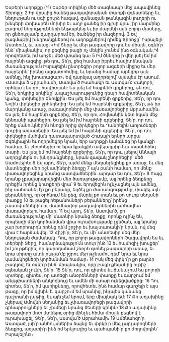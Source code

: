
Եսթերի աղոթքը
(^1) Եսթեր տիկինը մեծ տագնապի մեջ ապավինեց Տիրոջը։ 2 Իր վրայից հանեց թագավորական փառքի զգեստները եւ
նեղության ու սգի քուրձ հագավ. զանազան թանկագին յուղերի ու խնկերի փոխարեն մոխիր եւ աղբ ցանեց իր գլխի վրա,
իր մարմինը բազում նեղությունների ենթարկեց եւ իր մարմնի այն բոլոր մասերը, որ ցնծությամբ զարդարում էր, ծածկեց
իր մազերով։ 3 Եվ բազմաթիվ խնդրանքներով ու աղոթքներով դիմեց Տիրոջը՝ Իսրայելի Աստծուն, եւ ասաց. «Իմ Տերը եւ
մեր թագավորը դու ես միայն, օգնի՛ր ինձ՝ միայնակիս, որ քեզնից բացի ոչ մեկին չունեմ ինձ օգնական,^4 որովհետեւ իմ
առջեւ մեծ վտանգ կա։ 5 Իմ ծննդից ի վեր լսել եմ իմ հայրենի ազգից, թե դու, Տե՛ր, քեզ համար իբրեւ հավիտենական
ժառանգություն Իսրայելին ընտրեցիր բոլոր ազգերի միջից եւ մեր հայրերին՝ իրենց ազգատոհմից, եւ նրանց համար
արեցիր այն ամենը, ինչ խոստացար»։ Եվ դարձյալ աղոթելով՝ այսպես էր ասում.
«Աստվա՛ծ Աբրահամի, Աստվա՛ծ Իսահակի եւ Աստվա՛ծ Հակոբի, օրհնյա՜լ ես դու հավիտյան։ Ես լսել եմ հայրենի
գրքերից, թե դու, Տե՛ր, երկրից երկինք՝ ապաշխարությունից դեպի հավիտենական կյանք, փոխեցիր Ենովքին։ Ես լսել
եմ հայրենի գրքերից, Տե՛ր, որ դու Նոյին փրկեցիր ջրհեղեղից։ Ես լսել եմ հայրենի գրքերից, Տե՛ր, թե իր մարդկանց առաջ,
թագավորների մեջ փառավորեցիր Աբրահամին։ Ես լսել եմ հայրենի գրքերից, Տե՛ր, որ դու Հովնանին կետ ձկան մեջ
կենդանի պահեցիր։ Ես լսել եմ իմ հայրենի գրքերից, Տե՛ր, որ դու երեք մանուկներին հնոցի հրից փրկեցիր եւ Դանիելին
առյուծների գուբից ազատեցիր։ Ես լսել եմ իմ հայրենի գրքերից, Տե՛ր, որ դու փրկեցիր մահվան դատապարտված
Հուդայի երկրի արքա Եզեկիային եւ ողորմեցիր նրան, երբ աղոթքի կանգնեց իր կյանքի համար, եւ շնորհեցիր ու նրա
կյանքին ավելացրիր եւս տասնհինգ տարի։ Ես լսել եմ իմ հայրենի գրքերից, Տե՛ր, որ դու, լսելով Աննայի աղոթքներն ու
խնդրանքները, նրան զավակ շնորհեցիր՝ մեծ Սամուելին։ 6 Եվ արդ, Տե՛ր, այժմ մենք մեղանչեցինք քո առաջ, եւ մեզ
մատնեցիր մեր թշնամիների ձեռքը 7 այն բանի համար, որ մենք փառավորեցինք նրանց աստվածներին. արդար ես դու,
Տե՛ր։ 8 Բայց նրանք չբավարարվեցին մեր ծառայությամբ, այլ իրենց ձեռքերը դրեցին իրենց կուռքերի վրա՝ 9 եւ երդվեցին
ոչնչացնել այն ամենը, ինչ սահմանել էր քո բերանը, եղծել քո ժառանգությունը, փակել այն բերանները, որ օրհնում են
քեզ, մարել քո տան եւ քո սուրբ սեղանի փառքը 10 եւ բացել հեթանոսների բերանները՝ իրենց չաստվածներին ու
մարմնավոր թագավորներին առհավետ փառավորելու համար։ 11 Եվ արդ, Տե՛ր, Աստվա՛ծ, քո ժառանգությունը մի՛
մատնիր նրանց ձեռքը, որոնք ոչինչ են, որպեսզի մեր կործանման վրա ուրախությամբ չցնծան, այլ նրանց չար
խորհուրդն իրենց դե՛մ շրջիր եւ խայտառակի՛ր նրան, ով մեզ վրա է հարձակվել։ 12 Հիշի՛ր, Տե՛ր, եւ մի՛ անտեսիր մեզ մեր
նեղության ժամանակ։ Դու, որ բոլոր թագավորների Թագավորն ես եւ տերերի Տերը, համարձակությո՛ւն տուր ինձ 13 եւ
համոզիչ խոսքեր՝ իմ շուրթերին, որ կարողանամ շնորհ գտնել թագավորի առաջ, եւ նրա սիրտը ատելությա՛մբ լցրու մեր
թշնամու դեմ՝ նրա եւ նրա կամակիցների կործանման համար։ 14 Իսկ մեզ փրկի՛ր քո բարձր բազկով, եւ օգնի՛ր ինձ՝
միայնակիս, որը բացի քեզանից ուրիշ օգնական չունի, Տե՛ր։ 15 Տե՛ր, դու, որ գիտես եւ ճանաչում ես բոլորի սրտերը,
գիտես, որ ատեցի անօրենների փառքը եւ գարշում եմ անթլփատների անկողնուց եւ ամեն մի օտար ունեցվածքից։ 16 Դու
գիտես, Տե՛ր, իմ կարիքները, որովհետեւ ինձ համար գարշելի է այս թագը, որ իմ գլխին է. գարշում եմ սրանից, ինչպես
կանանց դաշտանի լաթից, եւ այն չեմ կրում, երբ միայնակ եմ։ 17 Քո աղախինը չկերավ Ամովնի սեղանից եւ չփառավորեցի
թագավորի գինարբուքները եւ չխմեցի նրանց ծեսերի գինին։ 18 Քո աղախինը թագավորի մոտ մտնելու օրից մինչեւ հիմա
միայն քեզնով է ուրախացել, Տե՛ր, Տե՛ր, Աստվա՛ծ Աբրահամի։ 19 Ամենահզո՛ր Աստված, լսի՛ր անհույսներիս ձայնը եւ
փրկի՛ր մեզ չարչարողների ձեռքից, ազատի՛ր ինձ իմ երկյուղից եւ պահպանի՛ր քո ժողովրդին՝ Իսրայելին»։
